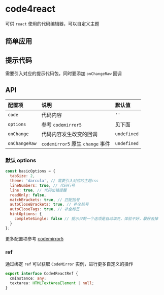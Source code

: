 # code4react
可供 `react` 使用的代码编辑器，可以自定义主题

## 简单应用
<code src="./demo/SimpleDemo.tsx"></code>

## 提示代码
需要引入对应的提示代码包，同时要添加 `onChangeRaw` 回调
<code src="./demo/HintDemo.tsx"></code>

## API
| 配置项 | 说明 | 默认值 |
| :--- | :--- | :--- |
| `code` | 代码内容 | `''` |
| `options` | 参考 `codemirror5` | 见下面 |
| `onChange` | 代码内容发生改变的回调 | `undefined` |
| `onChangeRaw` | `codemirror5` 原生 `change` 事件 | `undefined` |

### 默认 options
```js
const basicOptions = {
  tabSize: 2,
  theme: 'darcula', // 需要引入对应的主题css
  lineNumbers: true, // 代码行号
  line: true, // 代码出错提醒
  readOnly: false,
  matchBrackets: true, // 匹配括号
  autoCloseBrackets: true, // 补全括号
  autoCloseTags: true, // 补全标签
  hintOptions: {
    completeSingle: false // 提示只剩一个选项是自动填充，体验不好，最好去掉
  }
};
```

更多配置项参考 [codemirror5](https://codemirror.net/5/doc/manual.html#config)

### ref
通过绑定 `ref` 可以获取 `CodeMirror` 实例，进行更多自定义的操作
```ts
export interface Code4ReactRef {
  cmInstance: any;
  textarea: HTMLTextAreaElement | null;
}
```


